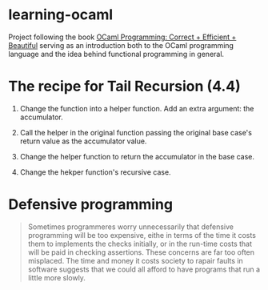 # learning-ocaml

Project following the book [OCaml Programming: Correct + Efficient + Beautiful](https://cs3110.github.io/textbook/ocaml_programming.pdf) serving as an introduction both to the OCaml programming language and the idea behind functional programming in general.

# The recipe for Tail Recursion (4.4)

1. Change the function into a helper function. Add an extra argument: the accumulator.

2. Call the helper in the original function passing the original base case's return value as the accumulator value.

3. Change the helper function to return the accumulator in the base case.

4. Change the hekper function's recursive case.

# Defensive programming

> Sometimes programmeres worry unnecessarily that defensive programming will be too expensive, eithe in terms of the time it costs them to implements the checks initially, or in the run-time costs that will be paid in checking assertions. These concerns are far too often misplaced. The time and money it costs society to rapair faults in software suggests that we could all afford to have programs that run a little more slowly.